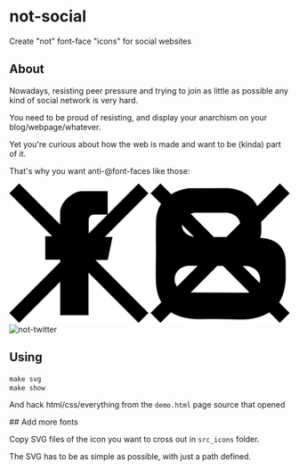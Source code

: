 # not-social

Create "not" font-face "icons" for social websites

## About

Nowadays, resisting peer pressure and trying to join as little as possible any kind of social network is very hard.

You need to be proud of resisting, and display your anarchism on your blog/webpage/whatever.

Yet you're curious about how the web is made and want to be (kinda) part of it.

That's why you want anti-@font-faces like those:

![not-facebook](https://raw.githubusercontent.com/conchyliculture/not-social/master/build/png/not-facebooksvg.png)
![not-blogger](https://raw.githubusercontent.com/conchyliculture/not-social/master/build/png/not-blogger.png)
![not-twitter](https://raw.githubusercontent.com/conchyliculture/not-social/master/build/png/not-twitter.png)

## Using

    make svg
    make show

And hack html/css/everything from the `demo.html` page source that opened

## Add more fonts

Copy SVG files of the icon you want to cross out in `src_icons` folder.

The SVG has to be as simple as possible, with just a path defined.
